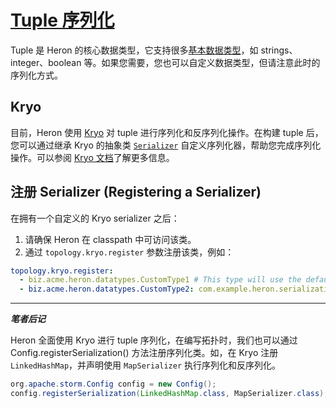 # [Tuple 序列化](http://twitter.github.io/heron/docs/developers/serialization/)

Tuple 是 Heron 的核心数据类型，它支持很多[基本数据类型](../Topology-Writers/Heron-Data-Model.md#使用-tuple-using-tuples)，如 strings、integer、boolean 等。如果您需要，您也可以自定义数据类型，但请注意此时的序列化方式。

## Kryo

目前，Heron 使用 [Kryo](https://github.com/EsotericSoftware/kryo) 对 tuple 进行序列化和反序列化操作。在构建 tuple 后，您可以通过继承 Kryo 的抽象类 [`Serializer`](http://code.google.com/p/kryo/source/browse/trunk/src/com/esotericsoftware/kryo/Serializer.java) 自定义序列化器，帮助您完成序列化操作。可以参阅 [Kryo 文档](https://github.com/EsotericSoftware/kryo#serializers)了解更多信息。

## 注册 Serializer (Registering a Serializer)

在拥有一个自定义的 Kryo serializer 之后：

1. 请确保 Heron 在 classpath 中可访问该类。
2. 通过 `topology.kryo.register` 参数注册该类，例如：

```yaml
topology.kryo.register:
  - biz.acme.heron.datatypes.CustomType1 # This type will use the default FieldSerializer
  - biz.acme.heron.datatypes.CustomType2: com.example.heron.serialization.CustomSerializer
```

---

***笔者后记***

Heron 全面使用 Kryo 进行 tuple 序列化，在编写拓扑时，我们也可以通过 Config.registerSerialization() 方法注册序列化类。如，在 Kryo 注册 `LinkedHashMap`，并声明使用 `MapSerializer` 执行序列化和反序列化。

```java
org.apache.storm.Config config = new Config();
config.registerSerialization(LinkedHashMap.class, MapSerializer.class);
```

